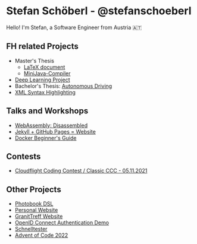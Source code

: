 # Stefan Schöberl - @stefanschoeberl

Hello! I'm Stefan, a Software Engineer from Austria 🇦🇹

## FH related Projects

* Master's Thesis
  * [LaTeX document](https://github.com/stefanschoeberl/masters-thesis)
  * [MiniJava-Compiler](https://github.com/stefanschoeberl/MiniJava-Compiler)
* [Deep Learning Project](https://github.com/stefanschoeberl/akt-deeplearning-projekt)
* Bachelor's Thesis: [Autonomous Driving](https://github.com/stefanschoeberl/Raspberry-Pi-Autonomous-Driving)
* [XML Syntax Highlighting](https://github.com/stefanschoeberl/XML-Syntax-Highlighting)

## Talks and Workshops

* [WebAssembly: Disassembled](https://github.com/stefanschoeberl/webassembly-disassembled)
* [Jekyll + GitHub Pages = Website](https://github.com/stefanschoeberl/jekyll-github-pages-talk)
* [Docker Beginner's Guide](https://github.com/stefanschoeberl/docker-beginners-guide)

## Contests

* [Cloudflight Coding Contest / Classic CCC - 05.11.2021](https://github.com/stefanschoeberl/ccc-2021-classic)

## Other Projects

* [Photobook DSL](https://github.com/stefanschoeberl/photobook-dsl)
* [Personal Website](https://github.com/stefanschoeberl/stefanschoeberl.github.io)
* [GranitTreff Website](https://github.com/GranitTreff/granittreff.github.io)
* [OpenID Connect Authentication Demo](https://github.com/stefanschoeberl/authexperiments)
* [Schnelltester](https://github.com/stefanschoeberl/schnelltester)
* [Advent of Code 2022](https://github.com/stefanschoeberl/advent-of-code-2022)
